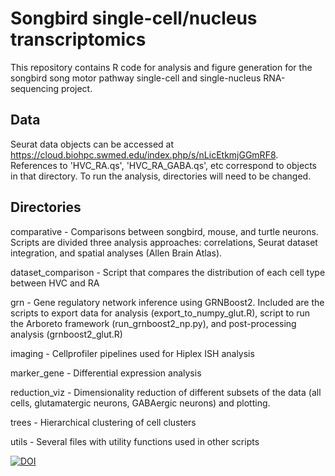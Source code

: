 # Songbird single-cell/nucleus transcriptomics

This repository contains R code for analysis and figure generation for the songbird song motor pathway single-cell and single-nucleus RNA-sequencing project.

## Data

Seurat data objects can be accessed at https://cloud.biohpc.swmed.edu/index.php/s/nLicEtkmjGGmRF8. References to 'HVC_RA.qs', 'HVC_RA_GABA.qs', etc correspond to objects in that directory. To run the analysis, directories will need to be changed.

## Directories

comparative - Comparisons between songbird, mouse, and turtle neurons. Scripts are divided three analysis approaches: correlations, Seurat dataset integration, and spatial analyses (Allen Brain Atlas). 

dataset_comparison - Script that compares the distribution of each cell type between HVC and RA

grn - Gene regulatory network inference using GRNBoost2. Included are the scripts to export data for analysis (export_to_numpy_glut.R), script to run the Arboreto framework (run_grnboost2_np.py), and post-processing analysis (grnboost2_glut.R)

imaging - Cellprofiler pipelines used for Hiplex ISH analysis

marker_gene - Differential expression analysis

reduction_viz - Dimensionality reduction of different subsets of the data (all cells, glutamatergic neurons, GABAergic neurons) and plotting.

trees - Hierarchical clustering of cell clusters

utils - Several files with utility functions used in other scripts

[![DOI](https://zenodo.org/badge/DOI/10.5281/zenodo.4289038.svg)](https://doi.org/10.5281/zenodo.4289038)
